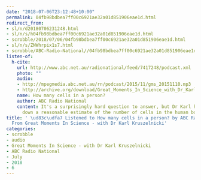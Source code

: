 ```yaml
---
date: "2018-07-06T23:12:48+10:00"
permalink: 04fb98bdbea7ff00c6921ae32a01d851906eae1d.html
redirect_from:
- sl/n/d20180706231248.html
- sl/n/s/h04fb98bdbea7ff00c6921ae32a01d851906eae1d.html
- scrobble/2018/07/06/04fb98bdbea7ff00c6921ae32a01d851906eae1d.html
- sl/n/s/ZNWhrpix1s7.html
- scrobble/ABC-Radio-National//04fb98bdbea7ff00c6921ae32a01d851906eae1d.html
listen-of:
  h-cite:
    url: http://www.abc.net.au/radionational/feed/7417248/podcast.xml
    photo: ""
    audio:
    - http://mpegmedia.abc.net.au/rn/podcast/2015/11/gms_20151110.mp3
    - http://archive.org/download/Great_Moments_In_Science_with_Dr_Karl_Kruszelnicki-Podcast-by-ABC_Radio_National/How_many_cells_in_a_person.mp3
    name: How many cells in a person?
    author: ABC Radio National
    content: It's a surprisingly hard question to answer, but Dr Karl has tracked
      down a reasonable estimate of the number of cells in the human body.
title: ' \ud83c\udfa7 Listened to How many cells in a person? by ABC Radio National
  From Great Moments In Science - with Dr Karl Kruszelnicki'
categories:
- scrobble
- audio
- Great Moments In Science - with Dr Karl Kruszelnicki
- ABC Radio National
- July
- 2018
- 6
---
```

